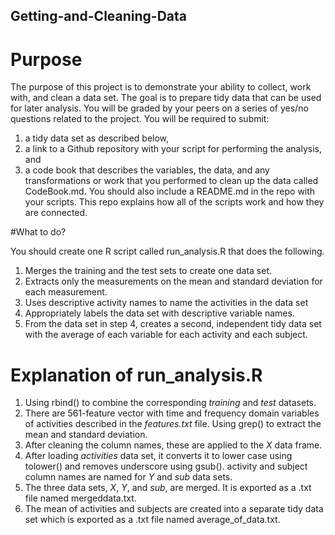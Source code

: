 ## Getting-and-Cleaning-Data

# Purpose

The purpose of this project is to demonstrate your ability to collect, work with, and clean a data set. 
The goal is to prepare tidy data that can be used for later analysis. 
You will be graded by your peers on a series of yes/no questions related to the project. 
You will be required to submit: 
1. a tidy data set as described below, 
2. a link to a Github repository with your script for performing the analysis, and 
3. a code book that describes the variables, the data, and any transformations or work that you performed to clean up the data called CodeBook.md. 
You should also include a README.md in the repo with your scripts. 
This repo explains how all of the scripts work and how they are connected.  

#What to do?

You should create one R script called run_analysis.R that does the following. 
1. Merges the training and the test sets to create one data set.
2. Extracts only the measurements on the mean and standard deviation for each measurement. 
3. Uses descriptive activity names to name the activities in the data set
4. Appropriately labels the data set with descriptive variable names. 
5. From the data set in step 4, creates a second, independent tidy data set with the average of each variable for each activity and each subject.

# Explanation of run_analysis.R

1. Using rbind() to combine the corresponding *training* and *test* datasets.
2. There are 561-feature vector with time and frequency domain variables of activities described in the *features.txt* file. Using grep() to extract the mean and standard deviation.
3. After cleaning the column names, these are applied to the *X* data frame.
4. After loading *activities* data set, it converts it to lower case using tolower() and removes underscore using gsub(). activity and subject column names are named for *Y* and *sub* data sets.
5. The three data sets, *X*, *Y*, and *sub*, are merged. It is exported as a .txt file named mergeddata.txt.
6. The mean of activities and subjects are created into a separate tidy data set which is exported as a .txt file named average_of_data.txt.